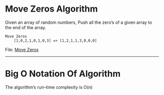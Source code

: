 # Move Zeros Algorithm
Given an array of random numbers, Push all the zero’s of
a given array to the end of the array.<br>
```
Move Zeros 
    [1,0,2,1,0,1,0,3] => [1,2,1,1,3,0,0,0] 
```
File: [Move Zeros](./move_zeros.py)

---
# Big O Notation Of Algorithm
The algorithm’s run–time complexity is O(n)
